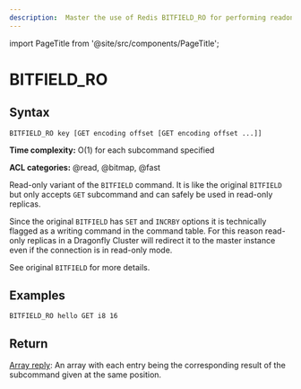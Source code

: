 ```yaml
---
description:  Master the use of Redis BITFIELD_RO for performing readonly bitfield operations.
---
```


import PageTitle from '@site/src/components/PageTitle';

# BITFIELD_RO

<PageTitle title="Redis BITFIELD_RO Command (Documentation) | Dragonfly" />

## Syntax

    BITFIELD_RO key [GET encoding offset [GET encoding offset ...]]

**Time complexity:** O(1) for each subcommand specified

**ACL categories:** @read, @bitmap, @fast

Read-only variant of the `BITFIELD` command.
It is like the original `BITFIELD` but only accepts `GET` subcommand and can safely be used in read-only replicas.

Since the original `BITFIELD` has `SET` and `INCRBY` options it is technically flagged as a writing command in the command table.
For this reason read-only replicas in a Dragonfly Cluster will redirect it to the master instance even if the connection is in read-only mode.

See original `BITFIELD` for more details.

## Examples

```
BITFIELD_RO hello GET i8 16
```

## Return

[Array reply](https://redis.io/docs/reference/protocol-spec/#arrays): An array with each entry being the corresponding result of the subcommand given at the same position.
